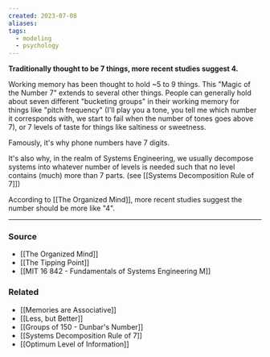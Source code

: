 ```yaml
---
created: 2023-07-08
aliases: 
tags:
  - modeling
  - psychology
---
```

**Traditionally thought to be 7 things, more recent studies suggest 4.**

Working memory has been thought to hold ~5 to 9 things. This "Magic of the Number 7" extends to several other things. People can generally hold about seven different "bucketing groups" in their working memory for things like "pitch frequency" (I'll play you a tone, you tell me which number it corresponds with, we start to fail when the number of tones goes above 7), or 7 levels of taste for things like saltiness or sweetness. 

Famously, it's why phone numbers have 7 digits.

It's also why, in the realm of Systems Engineering, we usually decompose systems into whatever number of levels is needed such that no level contains (much) more than 7 parts. (see [[Systems Decomposition Rule of 7]])

According to [[The Organized Mind]], more recent studies suggest the number should be more like "4". 

---

### Source
- [[The Organized Mind]]
- [[The Tipping Point]]
- [[MIT 16 842 - Fundamentals of Systems Engineering M]]

### Related
- [[Memories are Associative]]
- [[Less, but Better]]
- [[Groups of 150 - Dunbar's Number]] 
- [[Systems Decomposition Rule of 7]] 
- [[Optimum Level of Information]]